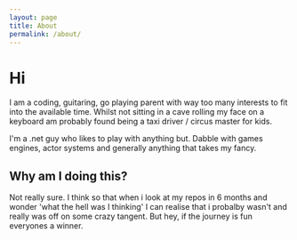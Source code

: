 ```yaml
---
layout: page
title: About
permalink: /about/
---
```

# Hi

I am a coding, guitaring, go playing parent with way too many interests to fit into the available time.
Whilst not sitting in a cave rolling my face on a keyboard am probably found being a taxi driver / circus master for kids.

I'm a .net guy who likes to play with anything but. Dabble with games engines, actor systems and generally anything that takes my fancy.

## Why am I doing this?

Not really sure. I think so that when i look at my repos in 6 months and wonder 'what the hell was I thinking' I can realise that i probalby wasn't and really was off on some crazy tangent. But hey, if the journey is fun everyones a winner.
